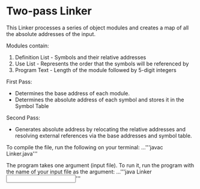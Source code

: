 # Two-pass Linker

This Linker processes a series of object modules and creates a map of all the absolute addresses of the input. 

Modules contain:
1. Definition List - Symbols and their relative addresses
2. Use List - Represents the order that the symbols will be referenced by
3. Program Text - Length of the module followed by 5-digit integers 

First Pass:
- Determines the base address of each module.
- Determines the absolute address of each symbol and stores it in the Symbol Table

Second Pass:
- Generates absolute address by relocating the relative addresses and resolving external references via the base addresses and symbol table.


To compile the file, run the following on your terminal:
...'''javac Linker.java'''

The program takes one argument (input file). To run it, run the program with the name of your input file as the argument:
...'''java Linker <input file>'''

	
